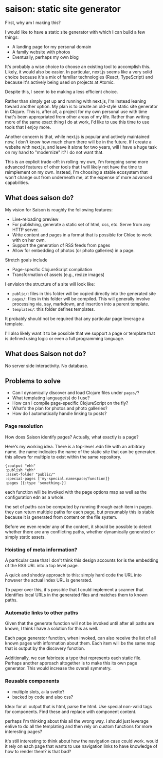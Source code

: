 # saison: static site generator

First, why am I making this?

I would like to have a static site generator with which I can build a
few things:

* A landing page for my personal domain
* A family website with photos
* Eventually, perhaps my own blog

It's probably a wise choice to choose an existing tool to accomplish
this. Likely, it would also be easier. In particular, next.js seems
like a very solid choice because it's a mix of familiar technologies
(React, TypeScript) and because it's actively being used on projects
at Atomic.

Despite this, I seem to be making a less efficient choice.

Rather than simply get up and running with next.js, I'm instead
leaning toward another option. My plan is to create an old-style
static site generator in Clojure. This is, after all, a project for my
own personal use with time that's been appropriated from other areas
of my life. Rather than writing more of the same exact thing I do at
work, I'd like to use this time to use tools that I enjoy more.

Another concern is that, while next.js is popular and actively
maintained now, I don't know how much churn there will be in the
future. If I create a website with next.js, and leave it alone for two
years, will I have a huge task on my hand to "modernize" it? I do not
want that.

This is an explicit trade-off: in rolling my own, I'm foregoing some
more advanced features of other tools that I will likely not have the
time to reimplement on my own. Instead, I'm choosing a stable
ecosystem that won't change out from underneath me, at the expense of
more advanced capabilities.

## What does saison do?

My vision for Saison is roughly the following features:

* Live-reloading preview
* For publishing, generate a static set of html, css, etc. Serve from
  any HTTP server.
* Write content and pages in a format that is possible for Chloe to
  work with on her own.
* Support the generation of RSS feeds from pages
* Allow for embedding of photos (or photo galleries) in a page.

Stretch goals include
* Page-specific ClojureScript compilation
* Transformation of assets (e.g., resize images)

I envision the structure of a site will look like:
* `public/`: files in this folder will be copied directly into the
  generated site
* `pages/`: files in this folder will be compiled. This will generally
  involve processing via, say, markdown, and insertion into a parent
  template.
* `templates/`: this folder defines templates.

It probably should not be required that any particular page leverage a
template.

I'll also likely want it to be possible that we support a page or
template that is defined using logic or even a full programming language.

## What does Saison not do?

No server side interactivity. No database.

## Problems to solve

* Can I dynamically discover and load Clojure files under `pages/`?
* What templating language(s) do I use?
* How can I compile page-specific ClojureScript on the fly?
* What's the plan for photos and photo galleries?
* How do I automatically handle linking to posts?

### Page resolution

How does Saison identify pages? Actually, what exactly is a page?

Here's my working idea. There is a top-level .edn file with an
arbitrary name. the name indicates the name of the static site that
can be generated. this allows for multiple to exist within the same
repository.

```
{:output "ehh"
:publish "ehh"
:asset-folder "public/"
:special-pages ['my-special.namespace/function]}
:pages [{:type 'something-}]
```

each function will be invoked with the page options map as well as the
configuration edn as a whole.

the set of paths can be computed by running through each item in
pages. they can return multiple paths for each page, but presumably
this is stable because it is generated from content on the file
system.

Before we even render any of the content, it should be possible to
detect whether there are any conflicting paths, whether dynamically
generated or simply static assets.

### Hoisting of meta information?

A particular case that I don't think this design accounts for is the
embedding of the RSS URL into a top level page.

A quick and shoddy approach to this: simply hard code the URL into
however the actual index URL is generated.

To paper over this, it's possible that I could implement a scanner
that identifies local URLs in the generated files and matches them to
known paths.

### Automatic links to other paths

Given that the generate function will not be invoked until after all
paths are known, I think I have a solution for this as well.

Each page generator function, when invoked, can also receive the list
of all known pages with information about them. Each item will be the
same map that is output by the discovery function.

Additionally, we can fabricate a type that represents each static
file. Perhaps another approach altogether is to make this its own page
generator. This would increase the overall symmetry.

### Reusable components

* multiple slots, a-la svelte?
* backed by code and also css?

Idea: for all output that is html, parse the html. Use special
non-valid tags for components. Find these and replace with component
content.

perhaps I'm thinking about this all the wrong way. i should just
leverage enlive to do all the templating and then rely on custom
functions for more interesting pages?

it's still interesting to think about how the navigation case could
work. would it rely on each page that wants to use navigation links to
have knowledge of how to render them? is that bad?

